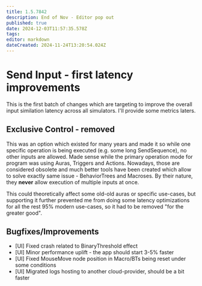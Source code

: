 ```yaml
---
title: 1.5.7842
description: End of Nov - Editor pop out
published: true
date: 2024-12-03T11:57:35.578Z
tags: 
editor: markdown
dateCreated: 2024-11-24T13:20:54.024Z
---
```


# Send Input - first latency improvements
This is the first batch of changes which are targeting to improve the overall input similation latency across all simulators. 
I'll provide some metrics laters.

## Exclusive Control - removed
This was an option which existed for many years and made it so while one specific operation is being executed (e.g. some long SendSequence), no other inputs are allowed.
Made sense while the primary operation mode for program was using Auras, Triggers and Actions. Nowadays, those are considered obsolete and much better tools have been created which allow to solve exactly same issue - BehaviorTrees and Macroses. By their nature, they **never** allow execution of multiple inputs at once. 

This could theoretically affect some old-old auras or specific use-cases, but supporting it further prevented me from doing some latency optimizations for all the rest 95% modern use-cases, so it had to be removed "for the greater good".

## Bugfixes/Improvements
- [UI] Fixed crash related to BinaryThreshold effect
- [UI] Minor performance uplift - the app should start 3-5% faster
- [UI] Fixed MouseMove node position in Macro/BTs being reset under some conditions
- [UI] Migrated logs hosting to another cloud-provider, should be a bit faster
